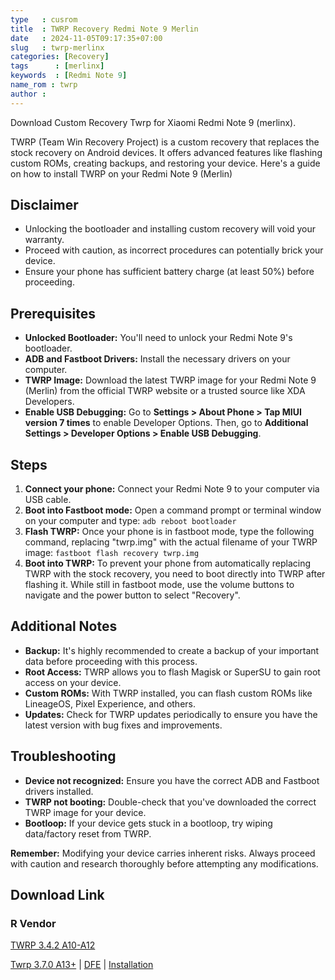 ```yaml
---
type   : cusrom
title  : TWRP Recovery Redmi Note 9 Merlin
date   : 2024-11-05T09:17:35+07:00
slug   : twrp-merlinx
categories: [Recovery]
tags      : [merlinx]
keywords  : [Redmi Note 9]
name_rom : twrp
author : 
---
```


Download Custom Recovery Twrp for Xiaomi Redmi Note 9 (merlinx).

TWRP (Team Win Recovery Project) is a custom recovery that replaces the stock recovery on Android devices. It offers advanced features like flashing custom ROMs, creating backups, and restoring your device. Here's a guide on how to install TWRP on your Redmi Note 9 (Merlin)


## Disclaimer

  * Unlocking the bootloader and installing custom recovery will void your warranty.
  * Proceed with caution, as incorrect procedures can potentially brick your device.
  * Ensure your phone has sufficient battery charge (at least 50%) before proceeding.

## Prerequisites

  * **Unlocked Bootloader:** You'll need to unlock your Redmi Note 9's bootloader.
  * **ADB and Fastboot Drivers:** Install the necessary drivers on your computer.
  * **TWRP Image:** Download the latest TWRP image for your Redmi Note 9 (Merlin) from the official TWRP website or a trusted source like XDA Developers.
  * **Enable USB Debugging:** Go to **Settings \> About Phone \> Tap MIUI version 7 times** to enable Developer Options. Then, go to **Additional Settings \> Developer Options \> Enable USB Debugging**.

## Steps

1.  **Connect your phone:** Connect your Redmi Note 9 to your computer via USB cable.
2.  **Boot into Fastboot mode:** Open a command prompt or terminal window on your computer and type: `adb reboot bootloader`
3.  **Flash TWRP:** Once your phone is in fastboot mode, type the following command, replacing "twrp.img" with the actual filename of your TWRP image: `fastboot flash recovery twrp.img`
4.  **Boot into TWRP:** To prevent your phone from automatically replacing TWRP with the stock recovery, you need to boot directly into TWRP after flashing it.  While still in fastboot mode, use the volume buttons to navigate and the power button to select "Recovery".

## Additional Notes

  * **Backup:** It's highly recommended to create a backup of your important data before proceeding with this process.
  * **Root Access:** TWRP allows you to flash Magisk or SuperSU to gain root access on your device.
  * **Custom ROMs:** With TWRP installed, you can flash custom ROMs like LineageOS, Pixel Experience, and others.
  * **Updates:** Check for TWRP updates periodically to ensure you have the latest version with bug fixes and improvements.

## Troubleshooting

  * **Device not recognized:** Ensure you have the correct ADB and Fastboot drivers installed.
  * **TWRP not booting:** Double-check that you've downloaded the correct TWRP image for your device.
  * **Bootloop:** If your device gets stuck in a bootloop, try wiping data/factory reset from TWRP.

**Remember:** Modifying your device carries inherent risks. Always proceed with caution and research thoroughly before attempting any modifications.



## Download Link
### R Vendor
[TWRP 3.4.2 A10-A12](https://t.me/wahyu6070files/1105)

[Twrp 3.7.0 A13+](https://t.me/wahyu6070files/1106)
 | [DFE](https://t.me/rn9_merlin/262)
 | [Installation](https://telegra.ph/Credits-03-12-2)

